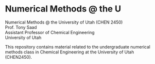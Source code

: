 # Numerical Methods @ the U
Numerical Methods @ the University of Utah (CHEN 2450) <br/>
Prof. Tony Saad<br/>
Assistant Professor of Chemical Engineering<br/>
University of Utah<br/>

This repository contains material related to the undergraduate numerical methods class in Chemical Engineering at the University of Utah (CHEN2450).
